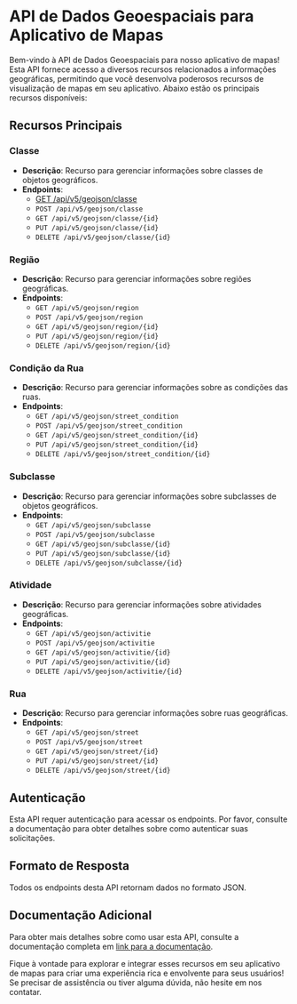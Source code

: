 # API de Dados Geoespaciais para Aplicativo de Mapas

Bem-vindo à API de Dados Geoespaciais para nosso aplicativo de mapas! Esta API fornece acesso a diversos recursos relacionados a informações geográficas, permitindo que você desenvolva poderosos recursos de visualização de mapas em seu aplicativo. Abaixo estão os principais recursos disponíveis:

## Recursos Principais

### Classe
- **Descrição**: Recurso para gerenciar informações sobre classes de objetos geográficos.
- **Endpoints**:
  - [GET /api/v5/geojson/classe](/docs/api/ClasseController.md)
  - `POST /api/v5/geojson/classe`
  - `GET /api/v5/geojson/classe/{id}`
  - `PUT /api/v5/geojson/classe/{id}`
  - `DELETE /api/v5/geojson/classe/{id}`

### Região
- **Descrição**: Recurso para gerenciar informações sobre regiões geográficas.
- **Endpoints**:
  - `GET /api/v5/geojson/region`
  - `POST /api/v5/geojson/region`
  - `GET /api/v5/geojson/region/{id}`
  - `PUT /api/v5/geojson/region/{id}`
  - `DELETE /api/v5/geojson/region/{id}`

### Condição da Rua
- **Descrição**: Recurso para gerenciar informações sobre as condições das ruas.
- **Endpoints**:
  - `GET /api/v5/geojson/street_condition`
  - `POST /api/v5/geojson/street_condition`
  - `GET /api/v5/geojson/street_condition/{id}`
  - `PUT /api/v5/geojson/street_condition/{id}`
  - `DELETE /api/v5/geojson/street_condition/{id}`

### Subclasse
- **Descrição**: Recurso para gerenciar informações sobre subclasses de objetos geográficos.
- **Endpoints**:
  - `GET /api/v5/geojson/subclasse`
  - `POST /api/v5/geojson/subclasse`
  - `GET /api/v5/geojson/subclasse/{id}`
  - `PUT /api/v5/geojson/subclasse/{id}`
  - `DELETE /api/v5/geojson/subclasse/{id}`

### Atividade
- **Descrição**: Recurso para gerenciar informações sobre atividades geográficas.
- **Endpoints**:
  - `GET /api/v5/geojson/activitie`
  - `POST /api/v5/geojson/activitie`
  - `GET /api/v5/geojson/activitie/{id}`
  - `PUT /api/v5/geojson/activitie/{id}`
  - `DELETE /api/v5/geojson/activitie/{id}`

### Rua
- **Descrição**: Recurso para gerenciar informações sobre ruas geográficas.
- **Endpoints**:
  - `GET /api/v5/geojson/street`
  - `POST /api/v5/geojson/street`
  - `GET /api/v5/geojson/street/{id}`
  - `PUT /api/v5/geojson/street/{id}`
  - `DELETE /api/v5/geojson/street/{id}`

## Autenticação

Esta API requer autenticação para acessar os endpoints. Por favor, consulte a documentação para obter detalhes sobre como autenticar suas solicitações.

## Formato de Resposta

Todos os endpoints desta API retornam dados no formato JSON.

## Documentação Adicional

Para obter mais detalhes sobre como usar esta API, consulte a documentação completa em [link para a documentação](#RegionController.md).

Fique à vontade para explorar e integrar esses recursos em seu aplicativo de mapas para criar uma experiência rica e envolvente para seus usuários! Se precisar de assistência ou tiver alguma dúvida, não hesite em nos contatar.
